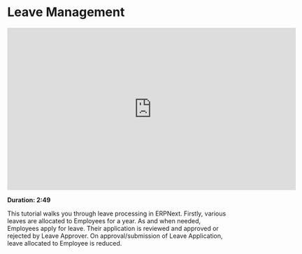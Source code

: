 <!-- add-breadcrumbs -->
# Leave Management

<iframe width="660" height="371" src="https://www.youtube.com/embed/fc0p_AXebc8" frameborder="0" allowfullscreen></iframe>

**Duration: 2:49**

This tutorial walks you through leave processing in ERPNext. Firstly, various leaves are allocated to Employees for a year. As and when needed, Employees apply for leave. Their application is reviewed and approved or rejected by Leave Approver. On approval/submission of Leave Application, leave allocated to Employee is reduced.
